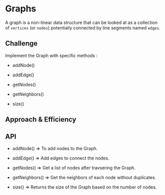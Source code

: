 # Graphs

A graph is a non-linear data structure that can be looked at as a collection of `vertices` (or `nodes`) potentially connected by line segments named `edges`.



## Challenge

Implement the Graph with specific methods : 

  - addNode() 

  - addEdge()

  - getNodes()

  - getNeighbors()

  - size()



## Approach & Efficiency



## API


- addNode() => To add nodes to the Graph.

- addEdge() => Add edges to connect the nodes.

- getNodes() => Get a list of nodes after travsering the Graph.

- getNeighbors() => Get the neighbors of each node without duplicates.

- size() => Returns the size of the Graph based on the number of nodes.
